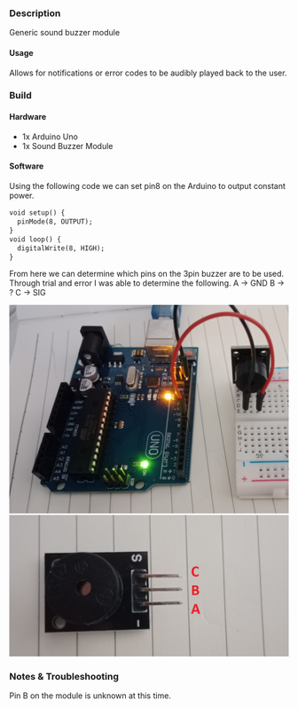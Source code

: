 ### Description
Generic sound buzzer module
#### Usage
Allows for notifications or error codes to be audibly played back to the user.

### Build
#### Hardware
- 1x Arduino Uno
-  1x Sound Buzzer Module
#### Software
Using the following code we can set pin8 on the Arduino to output constant power.
```
void setup() {
  pinMode(8, OUTPUT);
}
void loop() {
  digitalWrite(8, HIGH);
}
```
From here we can determine which pins on the 3pin buzzer are to be used.
Through trial and error I was able to determine the following.
A -> GND
B -> ?
C -> SIG

![](/img/soundbuzzer_1.jpg)
![](/img/soundbuzzer_2.jpg)
### Notes & Troubleshooting

Pin B on the module is unknown at this time.